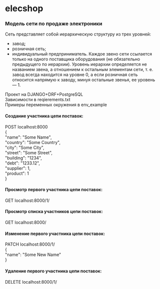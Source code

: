 # elecshop

### Модель сети по продаже электроники
Сеть представляет собой иерархическую структуру из трех уровней:<br>
- завод;
- розничная сеть;
- индивидуальный предприниматель.
Каждое звено сети ссылается только на одного поставщика оборудования (не обязательно предыдущего по иерархии). Уровень иерархии определяется не названием звена, а отношением к остальным элементам сети, т. е. завод всегда находится на уровне 0, а если розничная сеть относится напрямую к заводу, минуя остальные звенья, ее уровень — 1.

Проект на DJANGO+DRF+PostgreSQL<br>
Зависимости в reqierements.txt<br>
Примеры переменных окружения в env_example



#### Создание участника цепи поставок:

POST localhost:8000<br>
    {<br>
    "name": "Some Name",<br>
    "country": "Some Country",<br>
    "city": "Some City",<br>
    "street": "Some Street",<br>
    "building": "1234",<br>
    "debt": "1233.12",<br>
    "supplier": 1,<br>
    "product": 1<br>
    }<br>

#### Просмотр первого участника цепи поставок:
GET localhost:8000/1/<br>

#### Просмотр списка участников цепи поставок:
GET localhost:8000/<br>

#### Изменение первого участника цепи поставок:
PATCH localhost:8000/1/<br>
    {<br>
    "name": "Some New Name"<br>
    }<br>

#### Удаление первого участника цепи поставок:
DELETE localhost:8000/1/<br>

